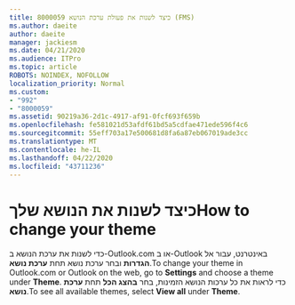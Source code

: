 ```yaml
---
title: 8000059 כיצד לשנות את פעולת ערכת הנושא (FMS)
ms.author: daeite
author: daeite
manager: jackiesm
ms.date: 04/21/2020
ms.audience: ITPro
ms.topic: article
ROBOTS: NOINDEX, NOFOLLOW
localization_priority: Normal
ms.custom:
- "992"
- "8000059"
ms.assetid: 90219a36-2d1c-4917-af91-0fcf693f659b
ms.openlocfilehash: fe581021d53afdf61bd5a5cdfae471ede596f4c6
ms.sourcegitcommit: 55eff703a17e500681d8fa6a87eb067019ade3cc
ms.translationtype: MT
ms.contentlocale: he-IL
ms.lasthandoff: 04/22/2020
ms.locfileid: "43711236"
---
```

# <a name="how-to-change-your-theme"></a><span data-ttu-id="48914-102">כיצד לשנות את הנושא שלך</span><span class="sxs-lookup"><span data-stu-id="48914-102">How to change your theme</span></span>

<span data-ttu-id="48914-103">כדי לשנות את ערכת הנושא ב-Outlook.com או ב-Outlook באינטרנט, עבור אל **הגדרות** ובחר ערכת נושא תחת **ערכת נושא**.</span><span class="sxs-lookup"><span data-stu-id="48914-103">To change your theme in Outlook.com or Outlook on the web, go to **Settings** and choose a theme under **Theme**.</span></span> <span data-ttu-id="48914-104">כדי לראות את כל ערכות הנושא הזמינות, בחר **בהצג הכל** תחת **ערכת נושא**.</span><span class="sxs-lookup"><span data-stu-id="48914-104">To see all available themes, select **View all** under **Theme**.</span></span>
  